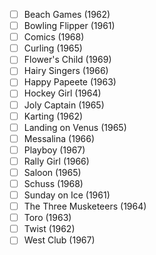 - [ ] Beach Games (1962)
- [ ] Bowling Flipper (1961)
- [ ] Comics (1968)
- [ ] Curling (1965)
- [ ] Flower's Child (1969)
- [ ] Hairy Singers (1966)
- [ ] Happy Papeete (1963)
- [ ] Hockey Girl (1964)
- [ ] Joly Captain (1965)
- [ ] Karting (1962)
- [ ] Landing on Venus (1965)
- [ ] Messalina (1966)
- [ ] Playboy (1967)
- [ ] Rally Girl (1966)
- [ ] Saloon (1965)
- [ ] Schuss (1968)
- [ ] Sunday on Ice (1961)
- [ ] The Three Musketeers (1964)
- [ ] Toro (1963)
- [ ] Twist (1962)
- [ ] West Club (1967)
